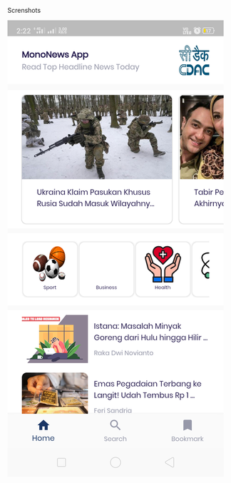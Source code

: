 

Screnshots

<img src="https://github.com/techMonowar/mononews_app-main/blob/master/screenshots/Home.png"> </img>
